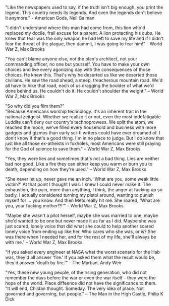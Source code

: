 "Like the newspapers used to say, if the truth isn't big enough, you print the legend. This country needs its legends. And even the legends don't believe it anymore." - American Gods, Neil Gaiman

"I didn't understand where this man had come from, this lion who'd replaced my docile, frail excuse for a parent. A lion protecting his cubs. He knew that fear was the only weapon he had left to save my life and if I didn't fear the threat of the plague, then dammit, I was going to fear him!" - World War Z, Max Brooks

"You can't blame anyone else, not the plan's architect, not your commanding officer, no one but yourself. You have to make your own choices and live every agonizing day with the consequences of those choices. He knew this. That's why he deserted us like we deserted those civilians. He saw the road ahead, a steep, treacherous mountain road. We'd all have to hike that road, each of us dragging the boulder of what we'd done behind us. He couldn't do it. He couldn't shoulder the weight." – World War Z, Max Brooks

"So why did you film them?"  
"Because Americans worship technology. It's an inherent trait in the national zeitgeist. Whether we realize it or not, even the most indefatigable Luddite can't deny our country's technoprowess. We split the atom, we reached the moon, we've filled every household and business with more gadgets and gizmos than early sci-fi writers could have ever dreamed of. I don't know if that's a good thing. I'm in no place to judge. But I do know that just like all those ex-atheists in foxholes, most Americans were still praying for the God of science to save them." – World War Z, Max Brooks

"Yes, they were lies and sometimes that's not a bad thing. Lies are neither bad nor good. Like a fire they can either keep you warm or burn you to death, depending on how they're used." – World War Z, Max Brooks

"She never let up, never gave me an inch. 'What are you, some weak little victim?' At that point I thought I was. I knew I could never make it. The exhaustion, the pain, more than anything, I think, the anger at fucking up so badly. I actually considered turning my pistol around, wanting to punish myself for ... you know. And then Mets really hit me. She roared, 'What are you, your fucking mother!?!'" – World War Z, Max Brooks

"Maybe she wasn't a pilot herself, maybe she was married to one, maybe she'd wanted to be one but never made it as far as I did. Maybe she was just scared, lonely voice that did what she could to help another scared lonely voice from ending up like her. Who cares who she was, or is? She was there when I needed her, and for the rest of my life, she'll always be with me." – World War Z, Max Brooks

"If you asked every engineer at NASA what the worst scenario for the Hab was, they'd all answer 'fire.' If you asked them what the result would be, they'd answer 'death by fire.'" – The Martian, Andy Weir

"Yes, these new young people, of the rising generation, who did not remember the days before the war or even the war itself – they were the hope of the world. Place diffeence did not have the significance to them.  
"It will end, Childan thought. Someday. The very idea of place. Not governed and governing, but people." – The Man in the High Castle, Philip K Dick
